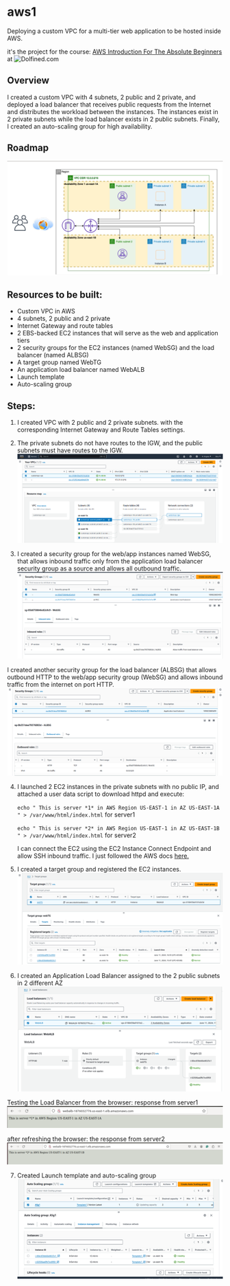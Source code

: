 # aws1
Deploying a custom VPC for a multi-tier web application to be hosted inside AWS. 

it's the project for the course: [AWS Introduction For The Absolute Beginners](https://www.dolfined.com/courses/arabic-aws-introduction-for-absolute-beginners) at ![Dolfined.com](https://www.dolfined.com/)


## Overview
I created a custom VPC with 4 subnets, 2 public and 2 private, and deployed a load balancer that receives public requests from the Internet and distributes the workload between the instances. The instances exist in 2 private subnets while the load balancer exists in 2 public subnets. Finally, I created an auto-scaling group for high availability. 


## Roadmap
![](https://github.com/Moka1302/aws1/blob/main/roadmap.png)


## Resources to be built:
- Custom VPC in AWS 
- 4 subnets, 2 public and 2 private
- Internet Gateway and route tables
- 2 EBS-backed EC2 instances that will serve as the web and application tiers
- 2 security groups for the EC2 instances (named WebSG) and the load balancer (named ALBSG)
- A target group named WebTG
- An application load balancer named WebALB
- Launch template 
- Auto-scaling group 


## Steps:
1. I created VPC with 2 public and 2 private subnets. with the corresponding Internet Gateway and Route Tables settings.
2. The private subnets do not have routes to the IGW, and the public subnets must have routes to the IGW.
![](https://github.com/Moka1302/aws1/blob/main/vpc.png)


3. I created a security group for the web/app instances named WebSG, that allows inbound traffic only from the application load balancer security group as a source and allows all outbound traffic.
![](https://github.com/Moka1302/aws1/blob/main/WebSG.png)


I created another security group for the load balancer (ALBSG) that allows outbound HTTP to the web/app security group (WebSG) and allows inbound traffic from the internet on port HTTP.
![](https://github.com/Moka1302/aws1/blob/main/ALBSG.png)


4. I launched 2 EC2 instances in the private subnets with no public IP, and attached a user data script to download httpd and execute:
   
   `echo " This is server *1* in AWS Region US-EAST-1 in AZ US-EAST-1A " > /var/www/html/index.html` for server1
   
   `echo " This is server *2* in AWS Region US-EAST-1 in AZ US-EAST-1B " > /var/www/html/index.html` for server2
   
   I can connect the EC2 using the EC2 Instance Connect Endpoint and allow SSH inbound traffic. I just followed the AWS docs [here.](https://docs.aws.amazon.com/AWSEC2/latest/UserGuide/connect-with-ec2-instance-connect-endpoint.html) 


5. I created a target group and registered the EC2 instances.
![](https://github.com/Moka1302/aws1/blob/main/Target%20Group.png)


6. I created an Application Load Balancer assigned to the 2 public subnets in 2 different AZ
![](https://github.com/Moka1302/aws1/blob/main/Load%20Balancer.png)

Testing the Load Balancer from the browser: response from server1
![](https://github.com/Moka1302/aws1/blob/main/response%20from%20server1.png)

after refreshing the browser: the response from server2
![](https://github.com/Moka1302/aws1/blob/main/response%20from%20server2.png)


7. Created Launch template and auto-scaling group
   ![](https://github.com/Moka1302/aws1/blob/main/auto-scaling%20group.png)

